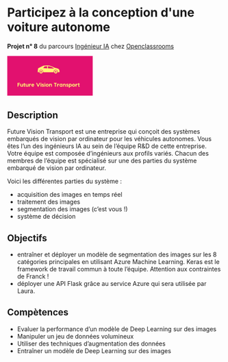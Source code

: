 # Participez à la conception d'une voiture autonome

**Projet n° 8** du parcours [Ingénieur IA](https://openclassrooms.com/fr/paths/188-ingenieur-ia) chez [Openclassrooms](https://openclassrooms.com/fr/)

<img src="img/future-vision-transport.png" alt="Future Vision Transport" width="200"/>

## Description
Future Vision Transport est une entreprise qui conçoit des systèmes embarqués de vision par ordinateur pour les véhicules autonomes.
Vous êtes l’un des ingénieurs IA au sein de l’équipe R&D de cette entreprise. Votre équipe est composée d’ingénieurs aux profils variés. Chacun des membres de l’équipe est spécialisé sur une des parties du système embarqué de vision par ordinateur. 

Voici les différentes parties du système :
 - acquisition des images en temps réel
 - traitement des images
 - segmentation des images (c’est vous !)
 - système de décision

## Objectifs
 - entraîner et déployer un modèle de segmentation des images sur les 8 catégories principales en utilisant Azure Machine Learning. Keras est le framework de travail commun à toute l’équipe. Attention aux contraintes de Franck !
 - déployer une API Flask grâce au service Azure qui sera utilisée par Laura.

## Compètences
 - Evaluer la performance d’un modèle de Deep Learning sur des images
 - Manipuler un jeu de données volumineux
 - Utiliser des techniques d’augmentation des données
 - Entraîner un modèle de Deep Learning sur des images
